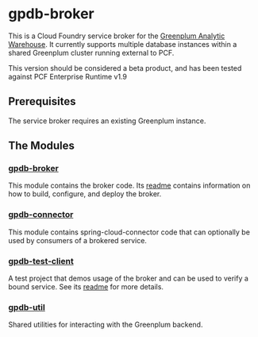 # gpdb-broker
This is a Cloud Foundry service broker for the [Greenplum Analytic Warehouse](https://pivotal.io/pivotal-greenplum). It currently supports multiple database instances within a shared Greenplum cluster running external to PCF.

This version should be considered a beta product, and has been tested against PCF Enterprise Runtime v1.9

## Prerequisites
The service broker requires an existing Greenplum instance.

## The Modules
### [gpdb-broker](https://github.com/Pivotal-Field-Engineering/gpdb-broker/tree/master/gpdb-broker)
This module contains the broker code. Its [readme](https://github.com/Pivotal-Field-Engineering/gpdb-broker/tree/master/gpdb-broker/README.md) contains information on how to build, configure, and deploy the broker.

### [gpdb-connector](https://github.com/Pivotal-Field-Engineering/gpdb-broker/tree/master/gpdb-connector)
This module contains spring-cloud-connector code that can optionally be used by consumers of a brokered service.

### [gpdb-test-client](https://github.com/Pivotal-Field-Engineering/gpdb-broker/tree/master/gpdb-test-client)
A test project that demos usage of the broker and can be used to verify a bound service. See its [readme](https://github.com/parthobardhan/gpdb-broker/blob/master/gpdb-test-client/README.md) for more details.
 
### [gpdb-util](https://github.com/Pivotal-Field-Engineering/gpdb-broker/tree/master/gpdb-util)
Shared utilities for interacting with the Greenplum backend.
